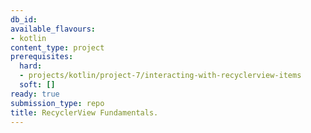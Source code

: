 ```yaml
---
db_id: 
available_flavours:
- kotlin
content_type: project
prerequisites:
  hard:
  - projects/kotlin/project-7/interacting-with-recyclerview-items
  soft: []
ready: true
submission_type: repo
title: RecyclerView Fundamentals.
---
```

